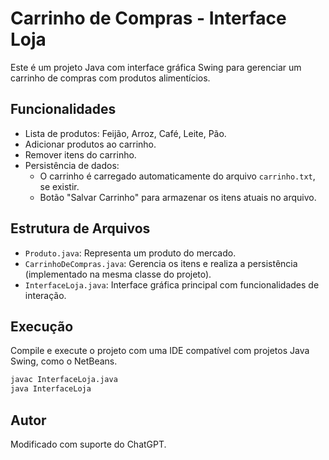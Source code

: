 
# Carrinho de Compras - Interface Loja

Este é um projeto Java com interface gráfica Swing para gerenciar um carrinho de compras com produtos alimentícios.

## Funcionalidades

- Lista de produtos: Feijão, Arroz, Café, Leite, Pão.
- Adicionar produtos ao carrinho.
- Remover itens do carrinho.
- Persistência de dados:
  - O carrinho é carregado automaticamente do arquivo `carrinho.txt`, se existir.
  - Botão "Salvar Carrinho" para armazenar os itens atuais no arquivo.

## Estrutura de Arquivos

- `Produto.java`: Representa um produto do mercado.
- `CarrinhoDeCompras.java`: Gerencia os itens e realiza a persistência (implementado na mesma classe do projeto).
- `InterfaceLoja.java`: Interface gráfica principal com funcionalidades de interação.

## Execução

Compile e execute o projeto com uma IDE compatível com projetos Java Swing, como o NetBeans.

```bash
javac InterfaceLoja.java
java InterfaceLoja
```

## Autor

Modificado com suporte do ChatGPT.
